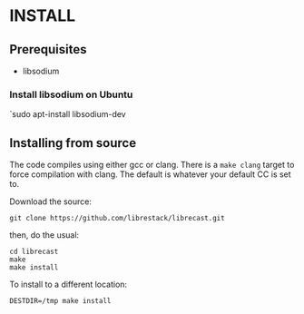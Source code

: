 # INSTALL

## Prerequisites

* libsodium

### Install libsodium on Ubuntu

`sudo apt-install libsodium-dev


## Installing from source

The code compiles using either gcc or clang.  There is a `make clang` target to
force compilation with clang.  The default is whatever your default CC is set
to.

Download the source:

`git clone https://github.com/librestack/librecast.git`

then, do the usual:
```
cd librecast
make
make install
```

To install to a different location:

`DESTDIR=/tmp make install`

